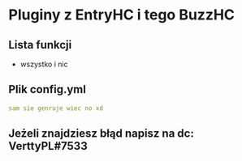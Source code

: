 # Pluginy z EntryHC i tego BuzzHC

## Lista funkcji
- wszystko i nic

## Plik config.yml

```yml
sam sie genruje wiec no xd
```
## Jeżeli znajdziesz błąd napisz na dc: VerttyPL#7533
